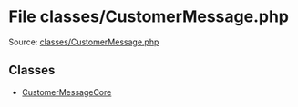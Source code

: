 File classes/CustomerMessage.php
=========

Source: [classes/CustomerMessage.php](https://github.com/PrestaShop/PrestaShop/blob/1.5.0.13/classes/CustomerMessage.php)


Classes
-------

* [CustomerMessageCore](class.CustomerMessageCore.md)

